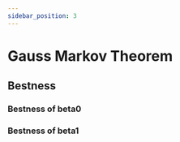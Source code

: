 ```yaml
---
sidebar_position: 3
---
```


# Gauss Markov Theorem

## Bestness

### Bestness of beta0

### Bestness of beta1